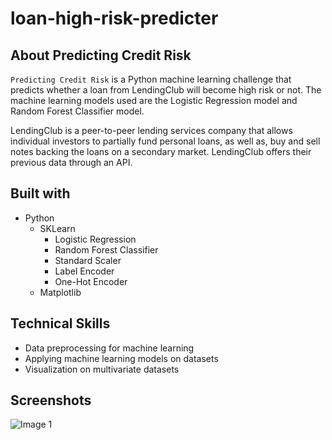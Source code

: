 # loan-high-risk-predicter
## About Predicting Credit Risk

`Predicting Credit Risk` is a Python machine learning challenge that predicts whether a loan from LendingClub will become high risk or not. The machine learning models used are the Logistic Regression model and Random Forest Classifier model.

LendingClub is a peer-to-peer lending services company that allows individual investors to partially fund personal loans, as well as, buy and sell notes backing the loans on a secondary market. LendingClub offers their previous data through an API.

## Built with
- Python
    - SKLearn
        - Logistic Regression
        - Random Forest Classifier
        - Standard Scaler
        - Label Encoder
        - One-Hot Encoder
    - Matplotlib

## Technical Skills
- Data preprocessing for machine learning
- Applying machine learning models on datasets
- Visualization on multivariate datasets

## Screenshots
![Image 1](https://user-images.githubusercontent.com/74934154/153442604-439ccc9d-b7aa-476f-9fc7-e70171dcf690.png)